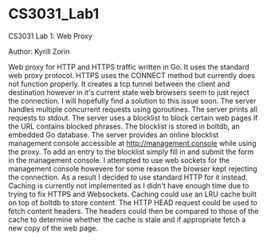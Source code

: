 # CS3031_Lab1
CS3031 Lab 1: Web Proxy

Author: Kyrill Zorin

Web proxy for HTTP and HTTPS traffic written in Go.
It uses the standard web proxy protocol.
HTTPS uses the CONNECT method but currently does not function properly.
It creates a tcp tunnel between the client and destination however in it's current state web browsers seem to just reject the connection.
I will hopefully find a solution to this issue soon.
The server handles multiple concurrent requests using goroutines.
The server prints all requests to stdout.
The server uses a blocklist to block certain web pages if the URL contains blocked phrases.
The blocklist is stored in boltdb, an embedded Go database.
The server provides an online blocklist management console accessible at http://management.console while using the proxy.
To add an entry to the blocklist simply fill in and submit the form in the management console.
I attempted to use web sockets for the management console howevere for some reason the browser kept rejecting the connection.
As a result I decided to use standard HTTP for it instead.
Caching is currently not implemented as I didn't have enough time due to trying to fix HTTPS and Websockets.
Caching could use an LRU cache built on top of boltdb to store content.
The HTTP HEAD request could be used to fetch content headers.
The headers could then be compared to those of the cache to determine whether the cache is stale and if appropriate fetch a new copy of the web page.
